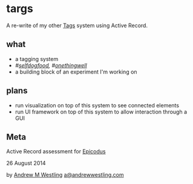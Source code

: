 # targs

A re-write of my other [Tags](https://github.com/expandrew/tags.git) system using Active Record.

## what

* a tagging system
* *#[selfdogfood](http://indiewebcamp.com/selfdogfood), #[onethingwell](http://onethingwell.org/)*
* a building block of an experiment I'm working on

## plans

* run visualization on top of this system to see connected elements
* run UI framework on top of this system to allow interaction through a GUI

## Meta

Active Record assessment for [Epicodus](http://epicodus.com)

26 August 2014

by [Andrew M Westling](http://andrewwestling.com)
a@andrewwestling.com
